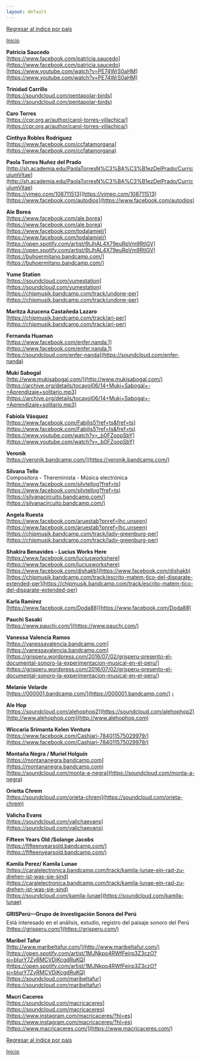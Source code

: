 ```yaml
---
layout: default
---
```


[Regresar al índice por país](./basededatos.html)  

[Inicio](./)  



__Patricia Saucedo__  
[https://www.facebook.com/patricia.saucedo](https://www.facebook.com/patricia.saucedo)  
[https://www.youtube.com/watch?v=PE74WrS0aHM](https://www.youtube.com/watch?v=PE74WrS0aHM)  

__Trinidad Carrillo__  
[https://soundcloud.com/pentapolar-birds](https://soundcloud.com/pentapolar-birds)  

__Caro Torres__  
[https://cpr.org.ar/author/carol-torres-villachica/](https://cpr.org.ar/author/carol-torres-villachica/)  

__Cinthya Robles Rodríguez__  
[https://www.facebook.com/ccfatamorgana](https://www.facebook.com/ccfatamorgana)  

__Paola Torres Nuñez del Prado__  
[http://sh.academia.edu/PaolaTorresN%C3%BA%C3%B1ezDelPrado/CurriculumVitae](http://sh.academia.edu/PaolaTorresN%C3%BA%C3%B1ezDelPrado/CurriculumVitae)  
[https://vimeo.com/108711513](https://vimeo.com/108711513)  
[https://www.facebook.com/autodios](https://www.facebook.com/autodios)  

__Ale Borea__  
[https://www.facebook.com/ale.borea](https://www.facebook.com/ale.borea)  
[https://www.facebook.com/todalamiel/](https://www.facebook.com/todalamiel/)  
[https://open.spotify.com/artist/6tJhAL4X79euRpVm9RtlGV](https://open.spotify.com/artist/6tJhAL4X79euRpVm9RtlGV)  
[https://buhoermitano.bandcamp.com/](https://buhoermitano.bandcamp.com/)  

__Yume Station__  
[https://soundcloud.com/yumestation](https://soundcloud.com/yumestation)  
[https://chipmusik.bandcamp.com/track/undone-per](https://chipmusik.bandcamp.com/track/undone-per)  

__Maritza Azucena Castañeda Lazaro__  
[https://chipmusik.bandcamp.com/track/ari-per](https://chipmusik.bandcamp.com/track/ari-per)  

__Fernanda Huaman__  
[https://www.facebook.com/enfer.nanda.1](https://www.facebook.com/enfer.nanda.1)  
[https://soundcloud.com/enfer-nanda](https://soundcloud.com/enfer-nanda)  

__Muki Sabogal__  
[http://www.mukisabogal.com/](http://www.mukisabogal.com/)  
[https://archive.org/details/tocavol06/14+Muki+Sabogal+-+Aprendizaje+solitario.mp3](https://archive.org/details/tocavol06/14+Muki+Sabogal+-+Aprendizaje+solitario.mp3)  

__Fabiola Vásquez__  
[https://www.facebook.com/Fabilis5?ref=ts&fref=ts](https://www.facebook.com/Fabilis5?ref=ts&fref=ts)  
[https://www.youtube.com/watch?v=_b0FZoopSbY](https://www.youtube.com/watch?v=_b0FZoopSbY)  

__Veronik__  
[https://veronik.bandcamp.com/](https://veronik.bandcamp.com/)  

__Silvana Tello__  
Compositora - Thereminista - Música electrónica  
[https://www.facebook.com/silvtellog?fref=ts](https://www.facebook.com/silvtellog?fref=ts)  
[https://silvanacircuito.bandcamp.com/](https://silvanacircuito.bandcamp.com/)  

__Angela Ruesta__  
[https://www.facebook.com/aruestab?pnref=lhc.unseen](https://www.facebook.com/aruestab?pnref=lhc.unseen)  
[https://chipmusik.bandcamp.com/track/lady-greenburg-per](https://chipmusik.bandcamp.com/track/lady-greenburg-per)  

__Shakira Benavides - Lucius Works Here__  
[https://www.facebook.com/luciusworkshere](https://www.facebook.com/luciusworkshere)  
[https://www.facebook.com/djshakb](https://www.facebook.com/djshakb)  
[https://chipmusik.bandcamp.com/track/escrito-matem-tico-del-disparate-extended-per](https://chipmusik.bandcamp.com/track/escrito-matem-tico-del-disparate-extended-per)  

__Karla Ramirez__  
[https://www.facebook.com/Doda88](https://www.facebook.com/Doda88)  

__Pauchi Sasaki__  
[https://www.pauchi.com/](https://www.pauchi.com/)  

__Vanessa Valencia Ramos__  
[https://vanessavalencia.bandcamp.com](https://vanessavalencia.bandcamp.com)  
[https://grisperu.wordpress.com/2016/07/02/grisperu-presento-el-documental-sonoro-la-experimentacion-musical-en-el-peru/](https://grisperu.wordpress.com/2016/07/02/grisperu-presento-el-documental-sonoro-la-experimentacion-musical-en-el-peru/)  

__Melanie Velarde__  
[https://000001.bandcamp.com/](https://000001.bandcamp.com/)  ¡

__Ale Hop__  
[https://soundcloud.com/alehophop2](https://soundcloud.com/alehophop2)  
[http://www.alehophop.com](http://www.alehophop.com)  

__Wiccaria Srimanta Kelen Ventura__  
[https://www.facebook.com/Cashiari-784011575029979/](https://www.facebook.com/Cashiari-784011575029979/)  

__Montaña Negra / Muriel Holguín__  
[https://montananegra.bandcamp.com](https://montananegra.bandcamp.com)  
[https://soundcloud.com/monta-a-negra](https://soundcloud.com/monta-a-negra)  

__Orietta Chrem__  
[https://soundcloud.com/orieta-chrem](https://soundcloud.com/orieta-chrem)  

__Valicha Evans__  
[https://soundcloud.com/valichaevans](https://soundcloud.com/valichaevans)  

__Fifteen Years Old /Solange Jacobs__  
[https://fifteenyearsold.bandcamp.com/](https://fifteenyearsold.bandcamp.com/)  

__Kamila Perez/ Kamila Lunae__  
[https://caralelectronica.bandcamp.com/track/kamila-lunae-ein-rad-zu-drehen-ist-was-sie-sind](https://caralelectronica.bandcamp.com/track/kamila-lunae-ein-rad-zu-drehen-ist-was-sie-sind)  
[https://soundcloud.com/kamila-lunae](https://soundcloud.com/kamila-lunae)  

__GRISPerú—Grupo de Investigación Sonora del Perú__  
Está interesado en el análisis, estudio, registro del paisaje sonoro del Perú  
[https://grisperu.com/](https://grisperu.com/)  

__Maribel Tafur__  
[http://www.maribeltafur.com/](http://www.maribeltafur.com/)  
[https://open.spotify.com/artist/1MJNkpo4RWfFeirp3Z3czO?si=bIurY7ZyRMCVDiKcgdRuKQ](https://open.spotify.com/artist/1MJNkpo4RWfFeirp3Z3czO?si=bIurY7ZyRMCVDiKcgdRuKQ)  
[https://soundcloud.com/maribeltafur](https://soundcloud.com/maribeltafur)  

__Macri Caceres__  
[https://soundcloud.com/macricaceres](https://soundcloud.com/macricaceres)  
[https://www.instagram.com/macricaceres/?hl=es](https://www.instagram.com/macricaceres/?hl=es)  
[https://www.macricaceres.com/](https://www.macricaceres.com/)  






[Regresar al índice por país](./basededatos.html)  

[Inicio](./)  

